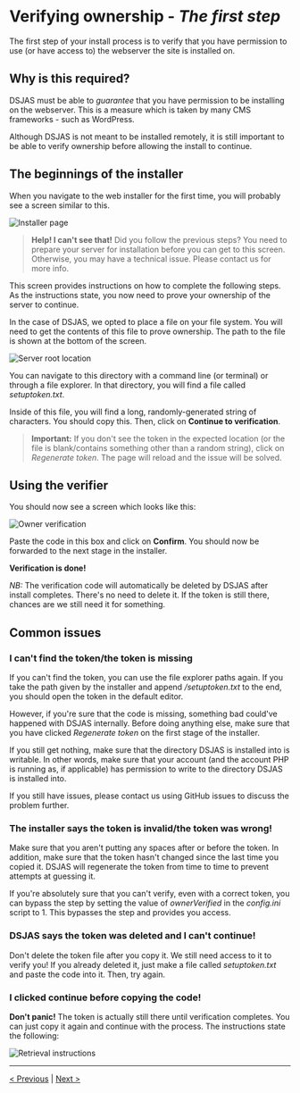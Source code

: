 # Verifying ownership - *The first step*

The first step of your install process is to verify that you have permission to use (or have access to) the webserver the site is installed on.

## Why is this required?

DSJAS must be able to *guarantee* that you have permission to be installing on the webserver. This is a measure which is taken by many CMS frameworks - such as WordPress.

Although DSJAS is not meant to be installed remotely, it is still important to be able to verify ownership before allowing the install to continue.

## The beginnings of the installer

When you navigate to the web installer for the first time, you will probably see a screen similar to this.

![Installer page](https://i.imgur.com/vHurEZB.png)

> **Help! I can't see that!** Did you follow the previous steps? You need to prepare your server for installation before you can get to this screen. Otherwise, you may have a technical issue. Please contact us for more info.

This screen provides instructions on how to complete the following steps. As the instructions state, you now need to prove your ownership of the server to continue.

In the case of DSJAS, we opted to place a file on your file system. You will need to get the contents of this file to prove ownership. The path to the file is shown at the bottom of the screen.

![Server root location](https://i.imgur.com/k92dNnq.png)

You can navigate to this directory with a command line (or terminal) or through a file explorer. In that directory, you will find a file called *setuptoken.txt*.

Inside of this file, you will find a long, randomly-generated string of characters. You should copy this. Then, click on **Continue to verification**.

> **Important:** If you don't see the token in the expected location (or the file is blank/contains something other than a random string), click on *Regenerate token*. The page will reload and the issue will be solved.

## Using the verifier

You should now see a screen which looks like this:

![Owner verification](https://i.imgur.com/BEGsQSc.png)

Paste the code in this box and click on **Confirm**. You should now be forwarded to the next stage in the installer.

**Verification is done!**

*NB:* The verification code will automatically be deleted by DSJAS after install completes. There's no need to delete it. If the token is still there, chances are we still need it for something.

## Common issues

### I can't find the token/the token is missing

If you can't find the token, you can use the file explorer paths again. If you take the path given by the installer and append */setuptoken.txt* to the end, you should open the token in the default editor.

However, if you're sure that the code is missing, something bad could've happened with DSJAS internally. Before doing anything else, make sure that you have clicked *Regenerate token* on the first stage of the installer.

If you still get nothing, make sure that the directory DSJAS is installed into is writable. In other words, make sure that your account (and the account PHP is running as, if applicable) has permission to write to the directory DSJAS is installed into.

If you still have issues, please contact us using GitHub issues to discuss the problem further.

### The installer says the token is invalid/the token was wrong!

Make sure that you aren't putting any spaces after or before the token. In addition, make sure that the token hasn't changed since the last time you copied it. DSJAS will regenerate the token from time to time to prevent attempts at guessing it.

If you're absolutely sure that you can't verify, even with a correct token, you can bypass the step by setting the value of *ownerVerified* in the *config.ini* script to 1. This bypasses the step and provides you access.

### DSJAS says the token was deleted and I can't continue!

Don't delete the token file after you copy it. We still need access to it to verify you! If you already deleted it, just make a file called *setuptoken.txt* and paste the code into it. Then, try again.

### I clicked continue before copying the code!

**Don't panic!** The token is actually still there until verification completes. You can just copy it again and continue with the process. The instructions state the following:

![Retrieval instructions](https://i.imgur.com/dkqehzq.png)

---

[< Previous](https://github.com/DSJAS/DSJAS/blob/master/docs/install/Getting%20started.md)  |  [Next >](https://github.com/DSJAS/DSJAS/blob/master/docs/install/Database%20setup.md)
